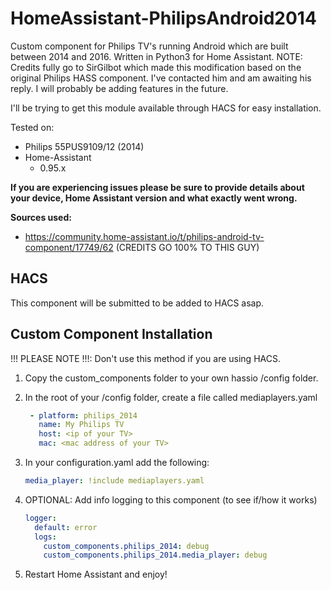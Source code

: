 # HomeAssistant-PhilipsAndroid2014
Custom component for Philips TV's running Android which are built between 2014 and 2016. Written in Python3 for Home Assistant.
NOTE: Credits fully go to SirGilbot which made this modification based on the original Philips HASS component. I've contacted him and am awaiting his reply.
I will probably be adding features in the future.

I'll be trying to get this module available through HACS for easy installation.

Tested on:
* Philips 55PUS9109/12 (2014)
* Home-Assistant 
    - 0.95.x

 **If you are experiencing issues please be sure to provide details about your device, Home Assistant version and what exactly went wrong.**

**Sources used:**
 - https://community.home-assistant.io/t/philips-android-tv-component/17749/62 (CREDITS GO 100% TO THIS GUY)
 
## HACS
This component will be submitted to be added to HACS asap.

## Custom Component Installation
!!! PLEASE NOTE !!!: Don't use this method if you are using HACS.
1. Copy the custom_components folder to your own hassio /config folder.

2. In the root of your /config folder, create a file called mediaplayers.yaml

   ```yaml
    - platform: philips_2014
      name: My Philips TV
      host: <ip of your TV>
      mac: <mac address of your TV>
   ```

3. In your configuration.yaml add the following:
  
   ```yaml
   media_player: !include mediaplayers.yaml
   ```

4. OPTIONAL: Add info logging to this component (to see if/how it works)
  
   ```yaml
   logger:
     default: error
     logs:
       custom_components.philips_2014: debug
       custom_components.philips_2014.media_player: debug
   ```

5. Restart Home Assistant and enjoy!